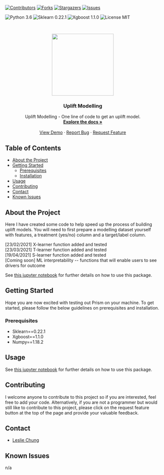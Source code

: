 [![Contributors][contributors-shield]][contributors-url]
[![Forks][forks-shield]][forks-url]
[![Stargazers][stars-shield]][stars-url]
[![Issues][issues-shield]][issues-url]

![Python 3.6](https://img.shields.io/badge/python-3.6-green.svg?style=plastic)
![Sklearn 0.22.1](https://img.shields.io/badge/sklearn-0.22.1-green.svg?style=plastic)
![Xgboost 1.1.0](https://img.shields.io/badge/xgboost-1.1.0-green.svg?style=plastic)
![License MIT](https://img.shields.io/badge/license-MIT-green.svg?style=plastic)

<br />
<p align="center">
  <a href="https://github.com/hklchung/UpliftModelling">
    <img src="https://media-exp1.licdn.com/dms/image/C5112AQF-t5pDKlOayA/article-cover_image-shrink_720_1280/0/1529834998584?e=1617840000&v=beta&t=ObRPC_txYtQs_Z-pBNJh6fxfCXOXtZ_KzFg_jOR9Y9E" height="200">
  </a>

  <h3 align="center">Uplift Modelling</h3>

  </p>
</p>

<p align="center">
  Uplift Modelling - One line of code to get an uplift model.
    <br />
    <a href="https://github.com/hklchung/UpliftModelling"><strong>Explore the docs »</strong></a>
    <br />
    <br />
    <a href="https://github.com/hklchung/UpliftModelling">View Demo</a>
    ·
    <a href="https://github.com/hklchung/UpliftModelling/issues">Report Bug</a>
    ·
    <a href="https://github.com/hklchung/UpliftModelling/issues">Request Feature</a>
  </p>
</p>

<!-- TABLE OF CONTENTS -->
## Table of Contents

* [About the Project](#about-the-project)
* [Getting Started](#getting-started)
  * [Prerequisites](#prerequisites)
  * [Installation](#installation)
* [Usage](#usage)
* [Contributing](#contributing)
* [Contact](#contact)
* [Known Issues](#known-issues)

<!-- ABOUT THE PROJECT -->

## About the Project
Here I have created some code to help speed up the process of building uplift models. You will need to first prepare a modelling dataset yourself with features, a treatment (yes/no) column and a target/label column. 

[23/02/2021] X-learner function added and tested <br>
[23/03/2021] T-learner function added and tested <br>
[19/04/2021] S-learner function added and tested <br>
[Coming soon] ML interpretability -- functions that will enable users to see drivers for outcome <br>

See [this jupyter notebook](https://github.com/hklchung/UpliftModelling/blob/main/How%20to%20run%20uplift_model.ipynb) for further details on how to use this package.

<!-- GETTING STARTED -->

## Getting Started
Hope you are now excited with testing out Prism on your machine. To get started, please follow the below guidelines on prerequisites and installation.

<!-- PREREQUISITES -->

### Prerequisites
* Sklearn==0.22.1
* Xgboost==1.1.0  
* Numpy==1.18.2

<!-- USAGE -->

## Usage
See [this jupyter notebook](https://github.com/hklchung/UpliftModelling/blob/main/How%20to%20run%20uplift_model.ipynb) for further details on how to use this package.
  
<!-- CONTRIBUTING -->

## Contributing
I welcome anyone to contribute to this project so if you are interested, feel free to add your code.
Alternatively, if you are not a programmer but would still like to contribute to this project, please click on the request feature button at the top of the page and provide your valuable feedback.

<!-- CONTACT -->

## Contact
* [Leslie Chung](https://github.com/hklchung)

<!-- KNOWN ISSUES -->

## Known Issues
n/a

<!-- MARKDOWN LINKS & IMAGES -->
<!-- https://www.markdownguide.org/basic-syntax/#reference-style-links -->
[contributors-shield]: https://img.shields.io/github/contributors/hklchung/UpliftModelling.svg?style=flat-square
[contributors-url]: https://github.com/hklchung/UpliftModelling/graphs/contributors
[forks-shield]: https://img.shields.io/github/forks/hklchung/UpliftModelling.svg?style=flat-square
[forks-url]: https://github.com/hklchung/UpliftModelling/network/members
[stars-shield]: https://img.shields.io/github/stars/hklchung/UpliftModelling.svg?style=flat-square
[stars-url]: https://github.com/hklchung/UpliftModelling/stargazers
[issues-shield]: https://img.shields.io/github/issues/hklchung/UpliftModelling.svg?style=flat-square
[issues-url]: https://github.com/hklchung/UpliftModelling/issues
